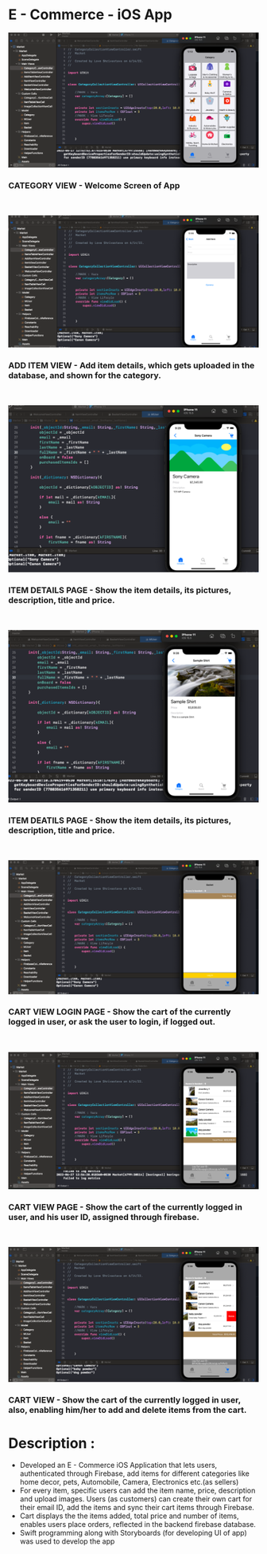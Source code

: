 # E - Commerce - iOS App
![](Categories_View.png)
 
 ### CATEGORY VIEW - Welcome Screen of App
 <br></br>
![](Add_Item_VIew.png)
 
 ### ADD ITEM VIEW - Add item details, which gets uploaded in the database, and shown for the category.
 
<br></br>
![](Item_Details_View_1.png)
 
 ### ITEM DETAILS PAGE - Show the item details, its pictures, description, title and price.
 
 <br></br>
![](Item_Details_View_2.png)
 
 ### ITEM DEATILS PAGE - Show the item details, its pictures, description, title and price.
 
 <br></br>
![](Cart_View_Log_In.png)
 
 ### CART VIEW LOGIN PAGE - Show the cart of the currently logged in user, or ask the user to login, if logged out.
 
 <br></br>
![](Cart_View_User_ID_1.png)
 
 ### CART VIEW PAGE - Show the cart of the currently logged in user, and his user ID, assigned through firebase.
 
 <br></br>
![](Cart_View_with_Delete_User_Id_2.png)
 
 ### CART VIEW - Show the cart of the currently logged in user, also, enabling him/her to add and delete items from the cart.

# Description :

<ul>
<li>Developed an E - Commerce iOS Application that lets users, authenticated through Firebase, add items for different categories like home decor, pets, Automobile, Camera, Electronics etc.(as sellers) </li>
<li>For every item, specific users can add the item name, price, description and upload images. Users (as customers) can create their own cart for their email ID, add the items and sync their cart items through Firebase.</li> 
<li> Cart displays the the items added, total price and number of items, enables users place orders, reflected in the backend firebase database.</li>
<li> Swift programming along with Storyboards (for developing UI of app) was used to develop the app </li>
</ul> 
 
 
 
 
